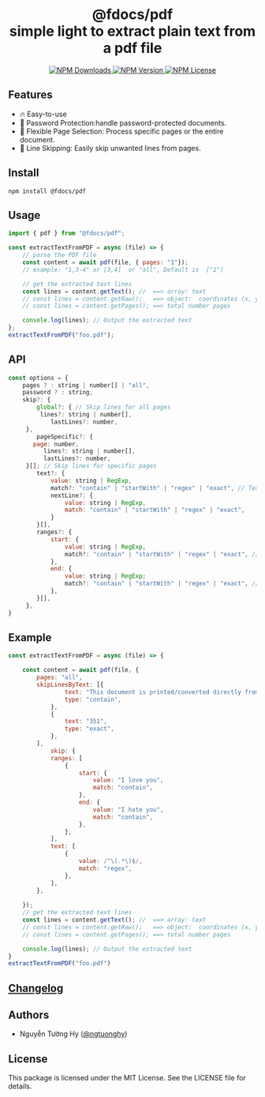 <p align="center"> 
    <h1 align="center">@fdocs/pdf 
    <br>
    simple light to extract plain text from a pdf file
</h1>
</p>


<p align="center"> 
  <a aria-label="NPM Downloads" href="https://www.npmjs.com/@fdocs/pdf">
        <img alt="NPM Downloads" src="https://img.shields.io/npm/d18m/%40fdocs%2Fpdf?style=for-the-badge&labelColor=4F75FF">
      
  </a>
  <a aria-label="NPM version" href="https://www.npmjs.com/@fdocs/pdf">
        <img alt="NPM Version" src="https://img.shields.io/npm/v/%40fdocs%2Fpdf?style=for-the-badge&labelColor=4F75FF">
  </a>
  <a aria-label="License" href="https://github.com/ngtuonghy/fdocs/blob/main/LICENSE">
    <img alt="NPM License" src="https://img.shields.io/npm/l/%40fdocs%2Fpdf?style=for-the-badge&labelColor=4F75FF">
  </a>
</p>

## Features

- 🔥 Easy-to-use
- 🔐 Password Protection:handle password-protected documents.
- 📄 Flexible Page Selection: Process specific pages or the entire document.
- 🚫 Line Skipping: Easily skip unwanted lines from pages.

## Install 
```console
npm install @fdocs/pdf
```
## Usage 
```js
import { pdf } from "@fdocs/pdf";

const extractTextFromPDF = async (file) => {
	// parse the PDF file
	const content = await pdf(file, { pages: "1"});
	// example: "1,3-4" or [3,4]  or "all", Default is  ["1"]

	// get the extracted text lines
	const lines = content.getText(); //  ==> array: text
	// const lines = content.getRaw();   ==> object:  coordinates (x, y, etc.).
	// const lines = content.getPages(); ==> total number pages

	console.log(lines); // Output the extracted text
};
extractTextFromPDF("foo.pdf");
```
## API

```js
const options = {
    pages ? : string | number[] | "all", 
    password ? : string,
    skip?: {
		global?: { // Skip lines for all pages
         lines?: string | number[],
	        lastLines?: number,
     }, 
		pageSpecific?: {
       page: number,
	      lines?: string | number[],
	      lastLines?: number,
     }[]; // Skip lines for specific pages
		text?: {
			value: string | RegExp,
			match?: "contain" | "startWith" | "regex" | "exact", // Text match type
			nextLine?: {
				value: string | RegExp,
				match: "contain" | "startWith" | "regex" | "exact",
			}
		}[],
		ranges?: {
			start: {
				value: string | RegExp,
				match?: "contain" | "startWith" | "regex" | "exact", // Start match type
			},
			end: {
				value: string | RegExp;
				match?: "contain" | "startWith" | "regex" | "exact", // End match type
			},
		}[],
	 },
}
```
## Example
```js
const extractTextFromPDF = async (file) => {

    const content = await pdf(file, {
        pages: "all",
        skipLinesByText: [{
                text: "This document is printed/converted directly from the customer account statement printing system",
                type: "contain",
            },
            {
                text: "351",
                type: "exact",
            },
        ], 
            skip: {
			ranges: [
				{
					start: {
						value: "I love you",
						match: "contain",
					},
					end: {
						value: "I hate you",
						match: "contain",
					},
				},
			],
			text: [
				{
					value: /^\(.*\)$/,
					match: "regex",
				},
			],
		},
    
    });
    // get the extracted text lines
    const lines = content.getText(); //  ==> array: text
    // const lines = content.getRaw();   ==> object:  coordinates (x, y, etc.).
    // const lines = content.getPages(); ==> total number pages

    console.log(lines); // Output the extracted text
}
extractTextFromPDF("foo.pdf")
```
## [Changelog](https://github.com/ngtuonghy/fdocs/blob/main/packages/pdf/CHANGELOG.md)

## Authors
- Nguyễn Tường Hy ([@ngtuonghy](https://github.com/ngtuonghy))

## License

This package is licensed under the MIT License. See the LICENSE file for details.
